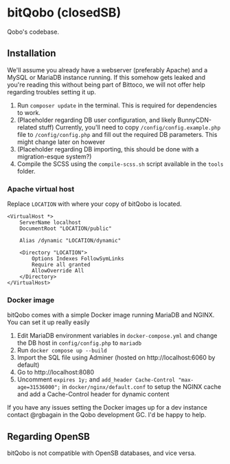 # bitQobo (closedSB)
Qobo's codebase.

## Installation
We'll assume you already have a webserver (preferably Apache) and a MySQL or MariaDB instance running. If this somehow gets leaked and you're reading this without being part of Bittoco, we will not offer help regarding troubles setting it up.

1. Run ``composer update`` in the terminal. This is required for dependencies to work.
2. (Placeholder regarding DB user configuration, and likely BunnyCDN-related stuff) Currently, you'll need to copy ``/config/config.example.php`` file to ``/config/config.php`` and fill out the required DB parameters. This might change later on however
3. (Placeholder regarding DB importing, this should be done with a migration-esque system?)
4. Compile the SCSS using the ``compile-scss.sh`` script available in the ``tools`` folder.

### Apache virtual host
Replace ``LOCATION`` with where your copy of bitQobo is located.

```
<VirtualHost *>
    ServerName localhost
    DocumentRoot "LOCATION/public"

    Alias /dynamic "LOCATION/dynamic"

    <Directory "LOCATION">
        Options Indexes FollowSymLinks
        Require all granted
        AllowOverride All
    </Directory>
</VirtualHost>
```

### Docker image
bitQobo comes with a simple Docker image running MariaDB and NGINX. You can set it up really easily

1. Edit MariaDB environment variables in ``docker-compose.yml`` and change the DB host in ``config/config.php`` to ``mariadb``
2. Run ``docker compose up --build``
3. Import the SQL file using Adminer (hosted on http://localhost:6060 by default)
4. Go to http://localhost:8080
5. Uncomment ``expires 1y;`` and ``add_header Cache-Control "max-age=31536000";`` in ``docker/nginx/default.conf`` to setup the NGINX cache and add a Cache-Control header for dynamic content

If you have any issues setting the Docker images up for a dev instance contact @rgbagain in the Qobo development GC. I'd be happy to help.

## Regarding OpenSB
bitQobo is not compatible with OpenSB databases, and vice versa.
